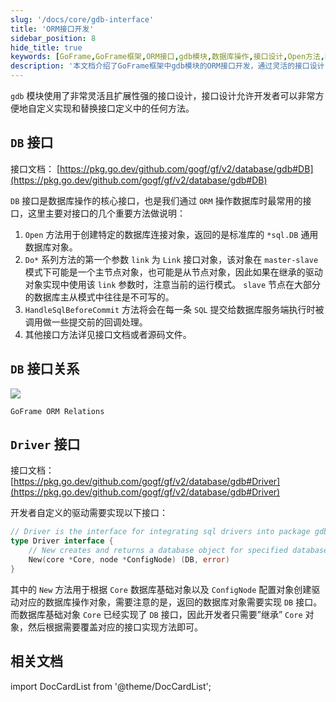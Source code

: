 ```yaml
---
slug: '/docs/core/gdb-interface'
title: 'ORM接口开发'
sidebar_position: 8
hide_title: true
keywords: [GoFrame,GoFrame框架,ORM接口,gdb模块,数据库操作,接口设计,Open方法,Driver接口,自定义实现,SQL提交]
description: '本文档介绍了GoFrame框架中gdb模块的ORM接口开发，通过灵活的接口设计，开发者可以方便地自定义数据库操作实现。`DB`接口作为核心接口，提供了数据库连接创建、查询与执行等方法，而`Driver`接口则允许用户定义自己的驱动实现。详细的接口文档和方法说明将帮助您快速上手并进行二次开发。'
---
```


`gdb` 模块使用了非常灵活且扩展性强的接口设计，接口设计允许开发者可以非常方便地自定义实现和替换接口定义中的任何方法。

## `DB` 接口

接口文档： [https://pkg.go.dev/github.com/gogf/gf/v2/database/gdb#DB](https://pkg.go.dev/github.com/gogf/gf/v2/database/gdb#DB)

`DB` 接口是数据库操作的核心接口，也是我们通过 `ORM` 操作数据库时最常用的接口，这里主要对接口的几个重要方法做说明：

1. `Open` 方法用于创建特定的数据库连接对象，返回的是标准库的 `*sql.DB` 通用数据库对象。
2. `Do*` 系列方法的第一个参数 `link` 为 `Link` 接口对象，该对象在 `master-slave` 模式下可能是一个主节点对象，也可能是从节点对象，因此如果在继承的驱动对象实现中使用该 `link` 参数时，注意当前的运行模式。 `slave` 节点在大部分的数据库主从模式中往往是不可写的。
3. `HandleSqlBeforeCommit` 方法将会在每一条 `SQL` 提交给数据库服务端执行时被调用做一些提交前的回调处理。
4. 其他接口方法详见接口文档或者源码文件。

## `DB` 接口关系

![](/markdown/1f5e48cc947e21dbed2745f69254935a.png)

`GoFrame ORM Relations`

## `Driver` 接口

接口文档： [https://pkg.go.dev/github.com/gogf/gf/v2/database/gdb#Driver](https://pkg.go.dev/github.com/gogf/gf/v2/database/gdb#Driver)

开发者自定义的驱动需要实现以下接口：

```go
// Driver is the interface for integrating sql drivers into package gdb.
type Driver interface {
    // New creates and returns a database object for specified database server.
    New(core *Core, node *ConfigNode) (DB, error)
}
```

其中的 `New` 方法用于根据 `Core` 数据库基础对象以及 `ConfigNode` 配置对象创建驱动对应的数据库操作对象，需要注意的是，返回的数据库对象需要实现 `DB` 接口。而数据库基础对象 `Core` 已经实现了 `DB` 接口，因此开发者只需要”继承” `Core` 对象，然后根据需要覆盖对应的接口实现方法即可。

## 相关文档
import DocCardList from '@theme/DocCardList';

<DocCardList />